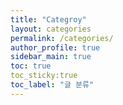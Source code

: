```yaml
---
title: "Categroy"
layout: categories
permalink: /categories/
author_profile: true
sidebar_main: true
toc: true
toc_sticky:true
toc_label: "글 분류"
---
```

